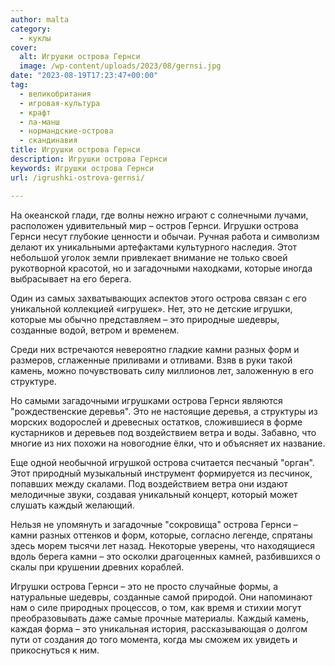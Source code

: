 ```yaml
---
author: malta
category:
  - куклы
cover:
  alt: Игрушки острова Гернси
  image: /wp-content/uploads/2023/08/gernsi.jpg
date: "2023-08-19T17:23:47+00:00"
tag:
  - великобритания
  - игровая-культура
  - крафт
  - ла-манш
  - нормандские-острова
  - скандинавия
title: Игрушки острова Гернси
description: Игрушки острова Гернси
keywords: Игрушки острова Гернси
url: /igrushki-ostrova-gernsi/

---
```

На океанской глади, где волны нежно играют с солнечными лучами, расположен удивительный мир – остров Гернси. Игрушки острова Гернси несут глубокие ценности и обычаи. Ручная работа и символизм делают их уникальными артефактами культурного наследия. Этот небольшой уголок земли привлекает внимание не только своей рукотворной красотой, но и загадочными находками, которые иногда выбрасывает на его берега.

Один из самых захватывающих аспектов этого острова связан с его уникальной коллекцией «игрушек». Нет, это не детские игрушки, которые мы обычно представляем – это природные шедевры, созданные водой, ветром и временем.

Среди них встречаются невероятно гладкие камни разных форм и размеров, сглаженные приливами и отливами. Взяв в руки такой камень, можно почувствовать силу миллионов лет, заложенную в его структуре.

Но самыми загадочными игрушками острова Гернси являются "рождественские деревья". Это не настоящие деревья, а структуры из морских водорослей и древесных остатков, сложившиеся в форме кустарников и деревьев под воздействием ветра и воды. Забавно, что многие из них похожи на новогодние ёлки, что и объясняет их название.

Еще одной необычной игрушкой острова считается песчаный "орган". Этот природный музыкальный инструмент формируется из песчинок, попавших между скалами. Под воздействием ветра они издают мелодичные звуки, создавая уникальный концерт, который может слушать каждый желающий.

Нельзя не упомянуть и загадочные "сокровища" острова Гернси – камни разных оттенков и форм, которые, согласно легенде, спрятаны здесь морем тысячи лет назад. Некоторые уверены, что находящиеся вдоль берега камни – это осколки драгоценных камней, разбившихся о скалы при крушении древних кораблей.

Игрушки острова Гернси – это не просто случайные формы, а натуральные шедевры, созданные самой природой. Они напоминают нам о силе природных процессов, о том, как время и стихии могут преобразовывать даже самые прочные материалы. Каждый камень, каждая форма – это уникальная история, рассказывающая о долгом пути от создания до того момента, когда мы сможем их увидеть и прикоснуться к ним.
